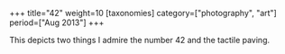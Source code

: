 +++
title="42"
weight=10
[taxonomies]
category=["photography", "art"]
period=["Aug 2013"]
+++

This depicts two things I admire the number 42 and the tactile paving.